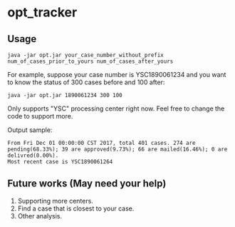 # opt_tracker
## Usage
```
java -jar opt.jar your_case_number_without_prefix num_of_cases_prior_to_yours num_of_cases_after_yours
```
For example, suppose your case number is YSC1890061234 and you want to know the status of 300 cases before and 100 after:

```
java -jar opt.jar 1890061234 300 100
```

Only supports "YSC" processing center right now. Feel free to change the code to support more.

Output sample:

```
From Fri Dec 01 00:00:00 CST 2017, total 401 cases. 274 are pending(68.33%); 39 are approved(9.73%); 66 are mailed(16.46%); 0 are delivred(0.00%).
Most recent case is YSC1890061264
```

## Future works (May need your help)
1. Supporting more centers.
2. Find a case that is closest to your case.
3. Other analysis.
